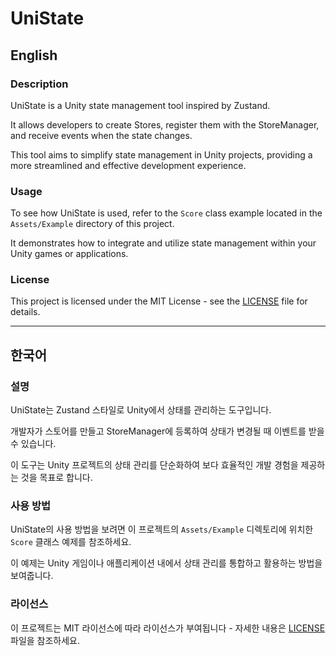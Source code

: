 # UniState


## English


### Description
UniState is a Unity state management tool inspired by Zustand.

It allows developers to create Stores, register them with the StoreManager, and receive events when the state changes.

This tool aims to simplify state management in Unity projects, providing a more streamlined and effective development experience.


### Usage
To see how UniState is used, refer to the `Score` class example located in the `Assets/Example` directory of this project.

It demonstrates how to integrate and utilize state management within your Unity games or applications.

### License
This project is licensed under the MIT License - see the [LICENSE](LICENSE) file for details.

---

## 한국어


### 설명
UniState는 Zustand 스타일로 Unity에서 상태를 관리하는 도구입니다.

개발자가 스토어를 만들고 StoreManager에 등록하여 상태가 변경될 때 이벤트를 받을 수 있습니다.

이 도구는 Unity 프로젝트의 상태 관리를 단순화하여 보다 효율적인 개발 경험을 제공하는 것을 목표로 합니다.


### 사용 방법
UniState의 사용 방법을 보려면 이 프로젝트의 `Assets/Example` 디렉토리에 위치한 `Score` 클래스 예제를 참조하세요.

이 예제는 Unity 게임이나 애플리케이션 내에서 상태 관리를 통합하고 활용하는 방법을 보여줍니다.


### 라이선스
이 프로젝트는 MIT 라이선스에 따라 라이선스가 부여됩니다 - 자세한 내용은 [LICENSE](LICENSE) 파일을 참조하세요.
